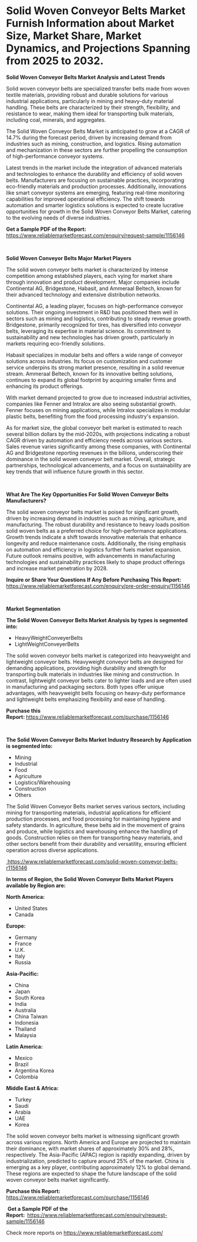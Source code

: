 <p><h1>Solid Woven Conveyor Belts Market Furnish Information about Market Size, Market Share, Market Dynamics, and Projections Spanning from 2025 to 2032.</h1></p><p><strong>Solid Woven Conveyor Belts Market Analysis and Latest Trends</strong></p>
<p><p>Solid woven conveyor belts are specialized transfer belts made from woven textile materials, providing robust and durable solutions for various industrial applications, particularly in mining and heavy-duty material handling. These belts are characterized by their strength, flexibility, and resistance to wear, making them ideal for transporting bulk materials, including coal, minerals, and aggregates.</p><p>The Solid Woven Conveyor Belts Market is anticipated to grow at a CAGR of 14.7% during the forecast period, driven by increasing demand from industries such as mining, construction, and logistics. Rising automation and mechanization in these sectors are further propelling the consumption of high-performance conveyor systems.</p><p>Latest trends in the market include the integration of advanced materials and technologies to enhance the durability and efficiency of solid woven belts. Manufacturers are focusing on sustainable practices, incorporating eco-friendly materials and production processes. Additionally, innovations like smart conveyor systems are emerging, featuring real-time monitoring capabilities for improved operational efficiency. The shift towards automation and smarter logistics solutions is expected to create lucrative opportunities for growth in the Solid Woven Conveyor Belts Market, catering to the evolving needs of diverse industries.</p></p>
<p><strong>Get a Sample PDF of the Report:&nbsp;</strong> <a href="https://www.reliablemarketforecast.com/enquiry/request-sample/1156146?utm_campaign=3208&utm_medium=2&utm_source=Github&utm_content=ia&utm_term=31032025&utm_id=solid-woven-conveyor-belts">https://www.reliablemarketforecast.com/enquiry/request-sample/1156146</a></p>
<p>&nbsp;</p>
<p><strong>Solid Woven Conveyor Belts Major Market Players</strong></p>
<p><p>The solid woven conveyor belts market is characterized by intense competition among established players, each vying for market share through innovation and product development. Major companies include Continental AG, Bridgestone, Habasit, and Ammeraal Beltech, known for their advanced technology and extensive distribution networks.</p><p>Continental AG, a leading player, focuses on high-performance conveyor solutions. Their ongoing investment in R&D has positioned them well in sectors such as mining and logistics, contributing to steady revenue growth. Bridgestone, primarily recognized for tires, has diversified into conveyor belts, leveraging its expertise in material science. Its commitment to sustainability and new technologies has driven growth, particularly in markets requiring eco-friendly solutions.</p><p>Habasit specializes in modular belts and offers a wide range of conveyor solutions across industries. Its focus on customization and customer service underpins its strong market presence, resulting in a solid revenue stream. Ammeraal Beltech, known for its innovative belting solutions, continues to expand its global footprint by acquiring smaller firms and enhancing its product offerings.</p><p>With market demand projected to grow due to increased industrial activities, companies like Fenner and Intralox are also seeing substantial growth. Fenner focuses on mining applications, while Intralox specializes in modular plastic belts, benefiting from the food processing industry's expansion.</p><p>As for market size, the global conveyor belt market is estimated to reach several billion dollars by the mid-2020s, with projections indicating a robust CAGR driven by automation and efficiency needs across various sectors. Sales revenue varies significantly among these companies, with Continental AG and Bridgestone reporting revenues in the billions, underscoring their dominance in the solid woven conveyor belt market. Overall, strategic partnerships, technological advancements, and a focus on sustainability are key trends that will influence future growth in this sector.</p></p>
<p>&nbsp;</p>
<p><strong>What Are The Key Opportunities For Solid Woven Conveyor Belts Manufacturers?</strong></p>
<p><p>The solid woven conveyor belts market is poised for significant growth, driven by increasing demand in industries such as mining, agriculture, and manufacturing. The robust durability and resistance to heavy loads position solid woven belts as a preferred choice for high-performance applications. Growth trends indicate a shift towards innovative materials that enhance longevity and reduce maintenance costs. Additionally, the rising emphasis on automation and efficiency in logistics further fuels market expansion. Future outlook remains positive, with advancements in manufacturing technologies and sustainability practices likely to shape product offerings and increase market penetration by 2028.</p></p>
<p><strong>Inquire or Share Your Questions If Any Before Purchasing This Report:</strong> <a href="https://www.reliablemarketforecast.com/enquiry/pre-order-enquiry/1156146?utm_campaign=3208&utm_medium=2&utm_source=Github&utm_content=ia&utm_term=31032025&utm_id=solid-woven-conveyor-belts">https://www.reliablemarketforecast.com/enquiry/pre-order-enquiry/1156146</a></p>
<p>&nbsp;</p>
<p><strong>Market Segmentation</strong></p>
<p><strong>The Solid Woven Conveyor Belts Market Analysis by types is segmented into:</strong></p>
<p><ul><li>HeavyWeightConveyerBelts</li><li>LightWeightConveyerBelts</li></ul></p>
<p><p>The solid woven conveyor belts market is categorized into heavyweight and lightweight conveyor belts. Heavyweight conveyor belts are designed for demanding applications, providing high durability and strength for transporting bulk materials in industries like mining and construction. In contrast, lightweight conveyor belts cater to lighter loads and are often used in manufacturing and packaging sectors. Both types offer unique advantages, with heavyweight belts focusing on heavy-duty performance and lightweight belts emphasizing flexibility and ease of handling.</p></p>
<p><strong>Purchase this Report:&nbsp;</strong><a href="https://www.reliablemarketforecast.com/purchase/1156146?utm_campaign=3208&utm_medium=2&utm_source=Github&utm_content=ia&utm_term=31032025&utm_id=solid-woven-conveyor-belts">https://www.reliablemarketforecast.com/purchase/1156146</a></p>
<p>&nbsp;</p>
<p><strong>The Solid Woven Conveyor Belts Market Industry Research by Application is segmented into:</strong></p>
<p><ul><li>Mining</li><li>Industrial</li><li>Food</li><li>Agriculture</li><li>Logistics/Warehousing</li><li>Construction</li><li>Others</li></ul></p>
<p><p>The Solid Woven Conveyor Belts market serves various sectors, including mining for transporting materials, industrial applications for efficient production processes, and food processing for maintaining hygiene and safety standards. In agriculture, these belts aid in the movement of grains and produce, while logistics and warehousing enhance the handling of goods. Construction relies on them for transporting heavy materials, and other sectors benefit from their durability and versatility, ensuring efficient operation across diverse applications.</p></p>
<p><a href="https://www.reliablemarketforecast.com/solid-woven-conveyor-belts-r1156146?utm_campaign=3208&utm_medium=2&utm_source=Github&utm_content=ia&utm_term=31032025&utm_id=solid-woven-conveyor-belts">&nbsp;https://www.reliablemarketforecast.com/solid-woven-conveyor-belts-r1156146</a></p>
<p><strong>In terms of Region, the Solid Woven Conveyor Belts Market Players available by Region are:</strong></p>
<p>
    <p> <strong> North America: </strong>
        <ul>
            <li>United States</li>
            <li>Canada</li>
        </ul>
        </p> 
    <p> <strong> Europe: </strong>
        <ul>
            <li>Germany</li>
            <li>France</li>
            <li>U.K.</li>
            <li>Italy</li>
            <li>Russia</li>
        </ul>
        </p> 
    <p> <strong> Asia-Pacific: </strong>
        <ul>
            <li>China</li>
            <li>Japan</li>
            <li>South Korea</li>
            <li>India</li>
            <li>Australia</li>
            <li>China Taiwan</li>
            <li>Indonesia</li>
            <li>Thailand</li>
            <li>Malaysia</li>
        </ul>
        </p> 
    <p> <strong> Latin America: </strong>
        <ul>
            <li>Mexico</li>
            <li>Brazil</li>
            <li>Argentina Korea</li>
            <li>Colombia</li>
        </ul>
        </p> 
    <p> <strong> Middle East & Africa: </strong>
        <ul>
            <li>Turkey</li>
            <li>Saudi</li>
            <li>Arabia</li>
            <li>UAE</li>
            <li>Korea</li>
        </ul>
    </p>
    </p>
<p><p>The solid woven conveyor belts market is witnessing significant growth across various regions. North America and Europe are projected to maintain their dominance, with market shares of approximately 30% and 28%, respectively. The Asia-Pacific (APAC) region is rapidly expanding, driven by industrialization, predicted to capture around 25% of the market. China is emerging as a key player, contributing approximately 12% to global demand. These regions are expected to shape the future landscape of the solid woven conveyor belts market significantly.</p></p>
<p><strong>Purchase this Report: </strong><a href="https://www.reliablemarketforecast.com/purchase/1156146?utm_campaign=3208&utm_medium=2&utm_source=Github&utm_content=ia&utm_term=31032025&utm_id=solid-woven-conveyor-belts">https://www.reliablemarketforecast.com/purchase/1156146</a></p>
<p>&nbsp;<strong>Get a Sample PDF of the Report:&nbsp;&nbsp;</strong><a href="https://www.reliablemarketforecast.com/enquiry/request-sample/1156146?utm_campaign=3208&utm_medium=2&utm_source=Github&utm_content=ia&utm_term=31032025&utm_id=solid-woven-conveyor-belts">https://www.reliablemarketforecast.com/enquiry/request-sample/1156146</a></p>
<p><strong></strong></p>
<p>Check more reports on <a href="https://www.reliablemarketforecast.com/?utm_campaign=3208&utm_medium=2&utm_source=Github&utm_content=ia&utm_term=31032025&utm_id=solid-woven-conveyor-belts">https://www.reliablemarketforecast.com/</a></p>